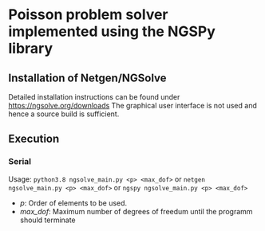 # Poisson problem solver implemented using the NGSPy library

## Installation of Netgen/NGSolve
Detailed installation instructions can be found under https://ngsolve.org/downloads 
The graphical user interface is not used and hence a source build is sufficient.

## Execution
### Serial
Usage: `python3.8 ngsolve_main.py <p> <max_dof>` 
or          `netgen ngsolve_main.py <p> <max_dof>` 
or          `ngspy ngsolve_main.py <p> <max_dof>`
- _p_: Order of elements to be used.
- _max\_dof_: Maximum number of degrees of freedum until the programm should terminate  